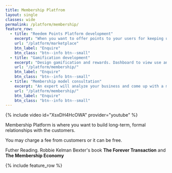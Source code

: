 ```yaml
---
title: Membership Platfrom
layout: single
classes: wide
permalink: /platform/membership/
feature_row:
  - title: "Reedem Points Platform development"
    excerpt: "When you want to offer points to your users for keeping using and a reedem collected points option"
    url: "/platform/marketplace"
    btn_label: "Enquire"
    btn_class: "btn--info btn--small"
  - title: "Gamification development"
    excerpt: "Design gamification and rewards. Dashboard to view use and add/remove reedem options."
    url: "/platform/membership/"
    btn_label: "Enquire"
    btn_class: "btn--info btn--small"
  - title: "Membership model consultation"
    excerpt: "An expert will analyze your business and come up with a membership design curated for your audience."
    url: "/platform/membership/"
    btn_label: "Enquire"
    btn_class: "btn--info btn--small"
---
```


{% include video id="XsxDH4HcOWA" provider="youtube" %}

Membership Platform is where you want to build long-term, formal relationships with the customers.

You may charge a fee from customers or it can be free.

Futher Reading.
Robbie Kelman Bexter's book **The Forever Transaction** and **The Membership Economy**

{% include feature_row %}